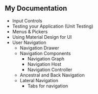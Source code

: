 ## My Documentation

- Input Controls
- Testing your Application (Unit Testing)
- Menus & Pickers
- Using Material Design for UI
- User Navigation
  - Navigation Drawer 
  - Navigation Components
    - Navigation Graph
    - Navigation Host
    - Navigation Controller
  - Ancestral and Back Navigation
  - Lateral Navigation
    - Tabs for navigation
